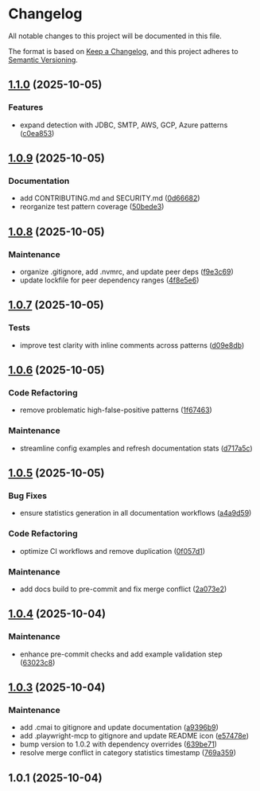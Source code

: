 # Changelog

All notable changes to this project will be documented in this file.

The format is based on [Keep a Changelog](https://keepachangelog.com/en/1.0.0/),
and this project adheres to [Semantic Versioning](https://semver.org/spec/v2.0.0.html).



## [1.1.0](https://github.com/alexwhin/redactum/compare/v1.0.9...v1.1.0) (2025-10-05)

### Features

* expand detection with JDBC, SMTP, AWS, GCP, Azure patterns ([c0ea853](https://github.com/alexwhin/redactum/commit/c0ea85314f9d76e1f475ba62d6825974624faf93))

## [1.0.9](https://github.com/alexwhin/redactum/compare/v1.0.8...v1.0.9) (2025-10-05)

### Documentation

* add CONTRIBUTING.md and SECURITY.md ([0d66682](https://github.com/alexwhin/redactum/commit/0d666825352cd95c0ae1a39cd86da5ee4ae41dfe))
* reorganize test pattern coverage ([50bede3](https://github.com/alexwhin/redactum/commit/50bede3f69c151049cda1c1054505b6d3b7be4c0))

## [1.0.8](https://github.com/alexwhin/redactum/compare/v1.0.7...v1.0.8) (2025-10-05)

### Maintenance

* organize .gitignore, add .nvmrc, and update peer deps ([f9e3c69](https://github.com/alexwhin/redactum/commit/f9e3c693f2ee7b9500a770abc53c65910a6e852d))
* update lockfile for peer dependency ranges ([4f8e5e6](https://github.com/alexwhin/redactum/commit/4f8e5e6929540e840f07a0f3a3192b2e7597f97c))

## [1.0.7](https://github.com/alexwhin/redactum/compare/v1.0.6...v1.0.7) (2025-10-05)

### Tests

* improve test clarity with inline comments across patterns ([d09e8db](https://github.com/alexwhin/redactum/commit/d09e8db0155f7bc613a5f4512633f08b654149d4))

## [1.0.6](https://github.com/alexwhin/redactum/compare/v1.0.5...v1.0.6) (2025-10-05)

### Code Refactoring

* remove problematic high-false-positive patterns ([1f67463](https://github.com/alexwhin/redactum/commit/1f67463ee4096cf7cb393ce3c60c5cbfb75e15ae))

### Maintenance

* streamline config examples and refresh documentation stats ([d717a5c](https://github.com/alexwhin/redactum/commit/d717a5c9cb3ea08aaa573083c29108c7aac7881f))

## [1.0.5](https://github.com/alexwhin/redactum/compare/v1.0.4...v1.0.5) (2025-10-05)

### Bug Fixes

* ensure statistics generation in all documentation workflows ([a4a9d59](https://github.com/alexwhin/redactum/commit/a4a9d59b49cb1d7133fc5c6d021994e416a24978))

### Code Refactoring

* optimize CI workflows and remove duplication ([0f057d1](https://github.com/alexwhin/redactum/commit/0f057d1f51e5aec631fc40085ec8b1ae7f3b19da))

### Maintenance

* add docs build to pre-commit and fix merge conflict ([2a073e2](https://github.com/alexwhin/redactum/commit/2a073e20f6a29ac6a9fc834da0e045df7b954d4d))

## [1.0.4](https://github.com/alexwhin/redactum/compare/v1.0.3...v1.0.4) (2025-10-04)

### Maintenance

* enhance pre-commit checks and add example validation step ([63023c8](https://github.com/alexwhin/redactum/commit/63023c8daee327b5667618e6bb5075af48976a97))

## [1.0.3](https://github.com/alexwhin/redactum/compare/v1.0.1...v1.0.3) (2025-10-04)

### Maintenance

* add .cmai to gitignore and update documentation ([a9396b9](https://github.com/alexwhin/redactum/commit/a9396b946f7ecac6fc091da9f8a92ad1d80f3d6c))
* add .playwright-mcp to gitignore and update README icon ([e57478e](https://github.com/alexwhin/redactum/commit/e57478ebd8d3683808aae3535fd5bd5b5c583394))
* bump version to 1.0.2 with dependency overrides ([639be71](https://github.com/alexwhin/redactum/commit/639be710332e2ee80c525f81c80af17d2a8b1bf7))
* resolve merge conflict in category statistics timestamp ([769a359](https://github.com/alexwhin/redactum/commit/769a3590d2051f4956a3fafaf71108c144f6eba1))

## 1.0.1 (2025-10-04)
